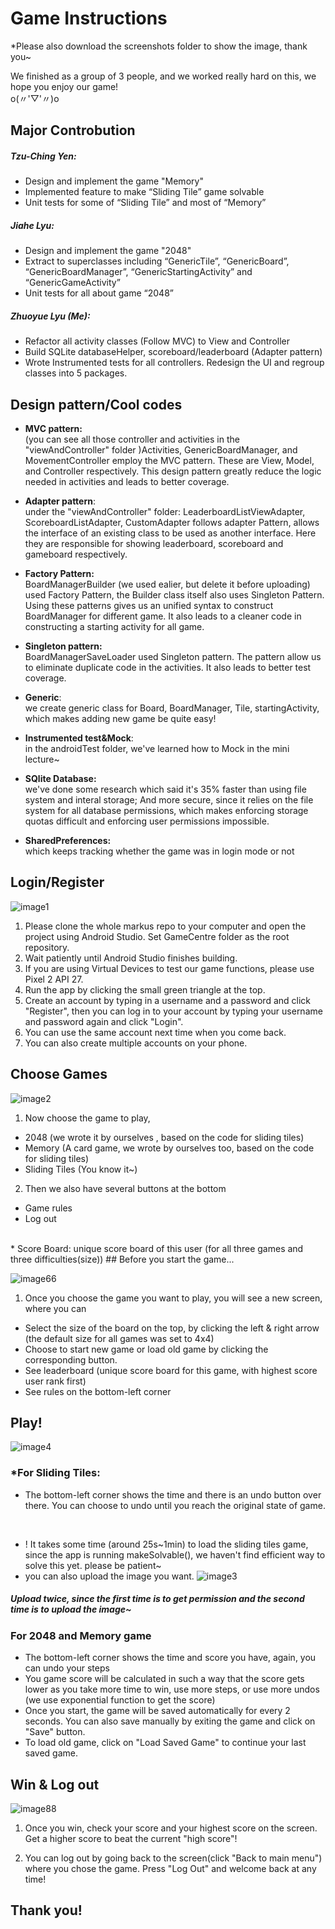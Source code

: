 # Game Instructions
*Please also download the screenshots folder to show the image, thank you~

We finished as a group of 3 people, and we worked really hard on this, we hope you enjoy our game! 
<br>
o(〃'▽'〃)o

## Major Controbution
##### Tzu-Ching Yen: 
* Design and implement the game "Memory"
* Implemented feature to make “Sliding Tile” game solvable
* Unit tests for some of “Sliding Tile” and most of “Memory”
##### Jiahe Lyu:
* Design and implement the game "2048"
* Extract to superclasses including “GenericTile”, “GenericBoard”, “GenericBoardManager”, “GenericStartingActivity” and “GenericGameActivity”
* Unit tests for all about game “2048”
##### Zhuoyue Lyu (Me):
* Refactor all activity classes (Follow MVC) to View and Controller
* Build SQLite databaseHelper, scoreboard/leaderboard (Adapter pattern) 
* Wrote Instrumented tests for all controllers. Redesign the UI and regroup classes into 5 packages.

## Design pattern/Cool codes
* **MVC pattern:** <br>(you can see all those controller and activities in the "viewAndController" folder )Activities, GenericBoardManager, and MovementController employ the MVC pattern. These are View, Model, and Controller respectively. This design pattern greatly reduce the logic needed in activities and leads to better coverage.


* **Adapter pattern**: <br>under the "viewAndController" folder: LeaderboardListViewAdapter, ScoreboardListAdapter, CustomAdapter follows adapter Pattern, allows the interface of an existing class to be used as another interface. Here they are responsible for showing leaderboard, scoreboard and gameboard respectively.

* **Factory Pattern:** <br>BoardManagerBuilder (we used ealier, but delete it before uploading) used Factory Pattern, the Builder class itself also uses Singleton Pattern. Using these patterns gives us an unified syntax to construct BoardManager for different game. It also leads to a cleaner code in constructing a starting activity for all game. 


* **Singleton pattern:**<br>BoardManagerSaveLoader used Singleton pattern. The pattern allow us to eliminate duplicate code in the activities. It also leads to better test coverage.

* **Generic**: <br>we create generic class for Board, BoardManager, Tile, startingActivity, which makes adding new game be quite easy!<br>


* **Instrumented test&Mock**: <br>in the androidTest folder, we've learned how to Mock in the mini lecture~

* **SQlite Database:** <br>we've done some research which said it's 35% faster than using file system and interal storage; And more secure,  since it relies on the file system for all database permissions, which makes enforcing storage quotas difficult and enforcing user permissions impossible.

* **SharedPreferences:** <br>which keeps tracking whether the game was in login mode or not





## Login/Register
![image1](./Phase2/screenshots/login.jpg)
1. Please clone the whole markus repo to your computer and open the project using Android Studio. Set GameCentre folder as the root repository.
2. Wait patiently until Android Studio finishes building. 
3. If you are using Virtual Devices to test our game functions, please use Pixel 2 API 27.
4. Run the app by clicking the small green triangle at the top.
5. Create an account by typing in a username and a password and click "Register", then you can log in to your account by typing your username and password again and click "Login".
6. You can use the same account next time when you come back.
7. You can also create multiple accounts on your phone.
## Choose Games
![image2](./Phase2/screenshots/user_scoreboard.jpg)
1. Now choose the game to play, 
* 2048 (we wrote it by ourselves , based on the code for sliding tiles)
* Memory (A card game, we wrote by ourselves too, based on the code for sliding tiles)
* Sliding Tiles (You know it~)
2. Then we also have several buttons at the bottom

* Game rules
* Log out
<br>
* Score Board: unique score board of this user (for all three games and three difficulties(size))
## Before you start the game...

![image66](./Phase2/screenshots/starting.jpg)
1. Once you choose the game you want to play, you will see a new screen, where you can 
* Select the size of the board on the top, by clicking the left & right arrow (the default size for all games was set to 4x4)
* Choose to start new game or load old game by clicking the corresponding button.
* See leaderboard (unique score board for this game, with highest score user rank first) 
* See rules on the bottom-left corner

## Play!

![image4](./Phase2/screenshots/three_games.jpg)

### *For Sliding Tiles:
* The bottom-left corner shows the time and there is an undo button over there. You can choose to undo until you reach the original state of game.
<br>

* ! It takes some time (around 25s~1min) to load the sliding tiles game, since the app is running makeSolvable(), we haven't find efficient way to solve this yet. please be patient~
* you can also upload the image you want.
![image3](./Phase2/screenshots/Upload.jpg)
##### Upload twice, since the first time is to get permission and the second time is to upload the image~


### For 2048 and Memory game

* The bottom-left corner shows the time and score you have, again, you can undo your steps
* You game score will be calculated in such a way that the score gets lower as you take more time to win, use more steps, or use more undos (we use exponential function to get the score)
* Once you start, the game will be saved automatically for every 2 seconds. You can also save manually by exiting the game and click on "Save" button.
* To load old game, click on "Load Saved Game" to continue your last saved game.

## Win & Log out
![image88](./Phase2/screenshots/win.jpg)
1. Once you win, check your score and your highest score on the screen. Get a higher score to beat the current "high score"!

2. You can log out by going back to the screen(click "Back to main menu") where you chose the game. Press "Log Out" and welcome back at any time!


## Thank you!
